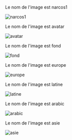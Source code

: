Le nom de l'image est narcos1

![narcos1](https://user-images.githubusercontent.com/68733689/92386268-c4ffea00-f113-11ea-90fe-137f41a57459.png)

Le nom de l'image est avatar

![avatar](https://user-images.githubusercontent.com/68733689/92386344-ed87e400-f113-11ea-9c28-1b80fcdee87a.jpg)

Le nom de l'image est fond

![fond](https://user-images.githubusercontent.com/68733689/92386350-f11b6b00-f113-11ea-9fa1-2e33f21f0d85.jpg)

Le nom de l'image est europe

![europe](https://user-images.githubusercontent.com/68733689/92386457-1f994600-f114-11ea-867e-8aa3e0b7f67e.png)

Le nom de l'image est latine

![latine](https://user-images.githubusercontent.com/68733689/92386472-23c56380-f114-11ea-9bed-a4cac5c4b2f2.png)

Le nom de l'image est arabic

![arabic](https://user-images.githubusercontent.com/68733689/92386486-288a1780-f114-11ea-997d-00715aeef16b.png)

Le nom de l'image est asie

![asie](https://user-images.githubusercontent.com/68733689/92386499-2d4ecb80-f114-11ea-916c-0c20a6db476b.png)


